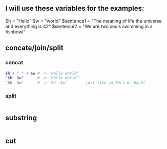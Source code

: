 ## I will use these variables for the examples:
$h = "Hello" 
$w = "world"
$sentence1 = "The meaning of life the universe and everything is 42"
$sentence2 = "We are two souls swimming in a fishbowl"





## concate/join/split
### concat
```powershell
$h + " " + $w # -> 'Hello world'
"$h  $w"      # -> 'Hello world'"
'$h  $w'      # -> '$h  $w'        just like in Perl or bash!
```
### split
```powershell
```

## substring
```powershell
```
## cut
```powershell
```
